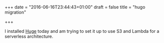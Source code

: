 +++
date = "2016-06-16T23:44:43+01:00"
draft = false
title = "hugo migration"

+++

I installed [Huge](https://gohugo.io) today and am trying to set it up
to use S3 and Lambda for a serverless architecture.

